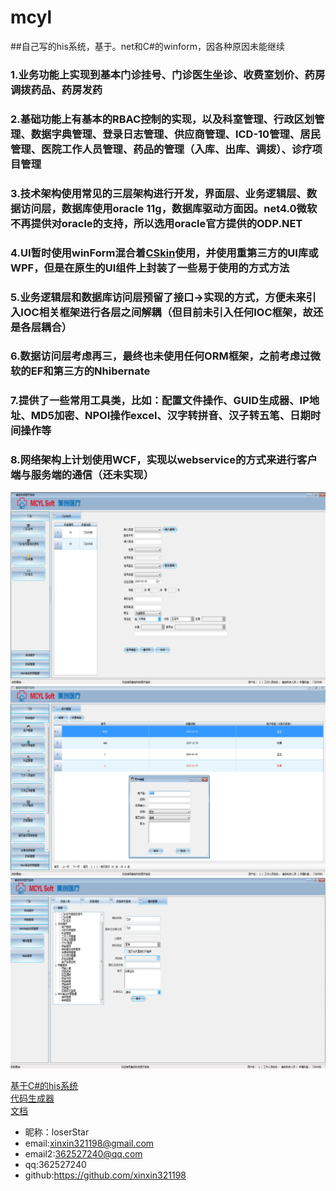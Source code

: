 # mcyl
##自己写的his系统，基于。net和C#的winform，因各种原因未能继续
### 1.业务功能上实现到基本门诊挂号、门诊医生坐诊、收费室划价、药房调拨药品、药房发药
### 2.基础功能上有基本的RBAC控制的实现，以及科室管理、行政区划管理、数据字典管理、登录日志管理、供应商管理、ICD-10管理、居民管理、医院工作人员管理、药品的管理（入库、出库、调拨）、诊疗项目管理
### 3.技术架构使用常见的三层架构进行开发，界面层、业务逻辑层、数据访问层，数据库使用oracle 11g，数据库驱动方面因。net4.0微软不再提供对oracle的支持，所以选用oracle官方提供的ODP.NET
### 4.UI暂时使用winForm混合着[CSkin](http://www.cskin.net/)使用，并使用重第三方的UI库或WPF，但是在原生的UI组件上封装了一些易于使用的方式方法
### 5.业务逻辑层和数据库访问层预留了接口->实现的方式，方便未来引入IOC相关框架进行各层之间解耦（但目前未引入任何IOC框架，故还是各层耦合）
### 6.数据访问层考虑再三，最终也未使用任何ORM框架，之前考虑过微软的EF和第三方的Nhibernate
### 7.提供了一些常用工具类，比如：配置文件操作、GUID生成器、IP地址、MD5加密、NPOI操作excel、汉字转拼音、汉子转五笔、日期时间操作等
### 8.网络架构上计划使用WCF，实现以webservice的方式来进行客户端与服务端的通信（还未实现）

![image](./doc/img/14.png)
![image](./doc/img/17.png)
![image](./doc/img/34.png)

[基于C#的his系统](https://github.com/xinxin321198/mcyl/)<br/>
[代码生成器](https://github.com/xinxin321198/mcylCodeGenerator)<br/>
[文档](https://github.com/xinxin321198/mcylDoc)<br/>

* 昵称：loserStar<br/>
* email:xinxin321198@gmail.com<br/>
* email2:362527240@qq.com<br/>
* qq:362527240<br/>
* github:https://github.com/xinxin321198<br/>
